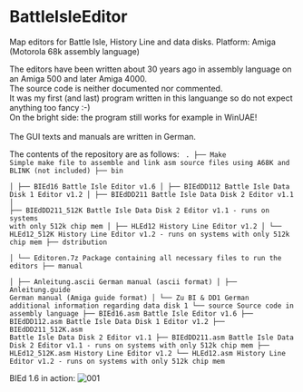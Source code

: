 # BattleIsleEditor
Map editors for Battle Isle, History Line and data disks. Platform: Amiga (Motorola 68k assembly language)

The editors have been written about 30 years ago in assembly language on an Amiga 500 and later Amiga 4000.<br>
The source code is neither documented nor commented.<br>
It was my first (and last) program written in this languange so do not expect anything too fancy :-)<br>
On the bright side: the program still works for example in WinUAE!<br>
<br>
The GUI texts and manuals are written in German.

The contents of the repository are as follows:
<code>
.
├── Make                    Simple make file to assemble and link asm source files using A68K and BLINK (not included)
├── bin                     
│   ├── BIEd16              Battle Isle Editor v1.6
│   ├── BIEdDD112           Battle Isle Data Disk 1 Editor v1.2
│   ├── BIEdDD211           Battle Isle Data Disk 2 Editor v1.1
│   ├── BIEdDD211_512K      Battle Isle Data Disk 2 Editor v1.1 - runs on systems with only 512k chip mem
│   ├── HLEd12              History Line Editor v1.2
│   └── HLEd12_512K         History Line Editor v1.2 - runs on systems with only 512k chip mem
├── dstribution             
│   └── Editoren.7z         Package containing all necessary files to run the editors
├── manual                  
│   ├── Anleitung.ascii     German manual (ascii format)
│   ├── Anleitung.guide     German manual (Amiga guide format)
│   └── Zu BI & DD1         German additional information regarding data disk 1
└── source                  Source code in assembly language
    ├── BIEd16.asm          Battle Isle Editor v1.6
    ├── BIEdDD112.asm       Battle Isle Data Disk 1 Editor v1.2
    ├── BIEdDD211_512K.asm  Battle Isle Data Disk 2 Editor v1.1
    ├── BIEdDD211.asm       Battle Isle Data Disk 2 Editor v1.1 - runs on systems with only 512k chip mem
    ├── HLEd12_512K.asm     History Line Editor v1.2
    └── HLEd12.asm          History Line Editor v1.2 - runs on systems with only 512k chip mem
</code>

BIEd 1.6 in action:
![001](https://github.com/reinersmann/BattleIsleEditor/assets/12761313/ed974ef3-8023-48b6-ae61-adb3ae642c11)
